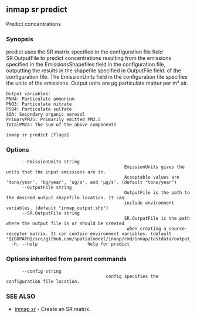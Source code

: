 ## inmap sr predict

Predict concentrations

### Synopsis

predict uses the SR matrix specified in the configuration file
field SR.OutputFile to predict concentrations resulting
from the emissions specified in the EmissionsShapefiles field in the configuration
file, outputting the results in the shapefile specified in OutputFile field.
of the configuration file. The EmissionUnits field in the configuration
file specifies the units of the emissions. Output units are μg particulate
matter per m³ air.

	Output variables:
	PNH4: Particulate ammonium
	PNO3: Particulate nitrate
	PSO4: Particulate sulfate
	SOA: Secondary organic aerosol
	PrimaryPM25: Primarily emitted PM2.5
	TotalPM25: The sum of the above components

```
inmap sr predict [flags]
```

### Options

```
      --EmissionUnits string   
                                             EmissionUnits gives the units that the input emissions are in.
                                             Acceptable values are 'tons/year', 'kg/year', 'ug/s', and 'μg/s'. (default "tons/year")
      --OutputFile string      
                                             OutputFile is the path to the desired output shapefile location. It can
                                             include environment variables. (default "inmap_output.shp")
      --SR.OutputFile string   
                                             SR.OutputFile is the path where the output file is or should be created
                                              when creating a source-receptor matrix. It can contain environment variables. (default "${GOPATH}/src/github.com/spatialmodel/inmap/cmd/inmap/testdata/output_${InMAPRunType}.shp")
  -h, --help                   help for predict
```

### Options inherited from parent commands

```
      --config string   
                                      config specifies the configuration file location.
```

### SEE ALSO

* [inmap sr](inmap_sr.md)	 - Create an SR matrix.

